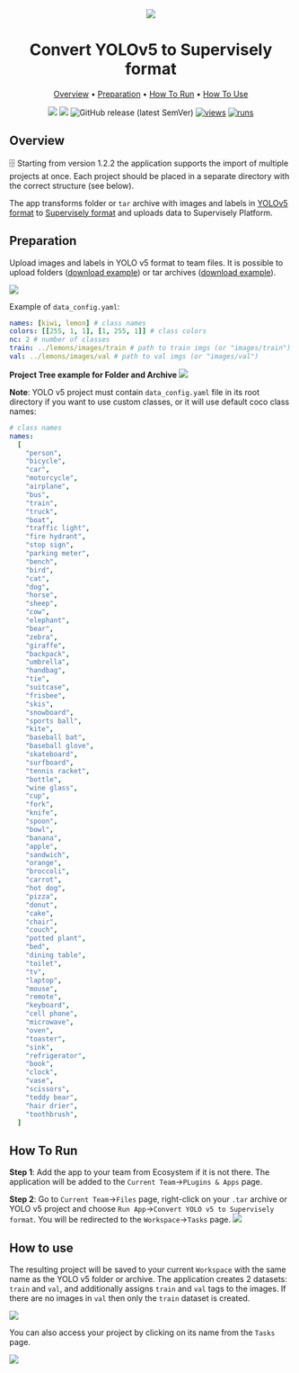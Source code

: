 <div align="center" markdown>

<img src="https://user-images.githubusercontent.com/106374579/183682359-b061f772-fa5f-43bd-96f5-59951c677c4b.png"/>

# Convert YOLOv5 to Supervisely format

<p align="center">
  <a href="#Overview">Overview</a> •
  <a href="#Preparation">Preparation</a> •
  <a href="#How-To-Run">How To Run</a> •
  <a href="#How-To-Use">How To Use</a>
</p>

[![](https://img.shields.io/badge/supervisely-ecosystem-brightgreen)](https://ecosystem.supervise.ly/apps/convert-yolov5-to-supervisely-format)
[![](https://img.shields.io/badge/slack-chat-green.svg?logo=slack)](https://supervise.ly/slack)
![GitHub release (latest SemVer)](https://img.shields.io/github/v/release/supervisely-ecosystem/convert-yolov5-to-supervisely-format)
[![views](https://app.supervise.ly/img/badges/views/supervisely-ecosystem/convert-yolov5-to-supervisely-format.png)](https://supervise.ly)
[![runs](https://app.supervise.ly/img/badges/runs/supervisely-ecosystem/convert-yolov5-to-supervisely-format.png)](https://supervise.ly)

</div>

## Overview

🗄️ Starting from version 1.2.2 the application supports the import of multiple projects at once. Each project should be placed in a separate directory with the correct structure (see below).

The app transforms folder or `tar` archive with images and labels in [YOLOv5 format](https://github.com/ultralytics/yolov5/wiki/Train-Custom-Data) to [Supervisely format](https://docs.supervise.ly/data-organization/00_ann_format_navi) and uploads data to Supervisely Platform.

## Preparation

Upload images and labels in YOLO v5 format to team files. It is possible to upload folders ([download example](https://drive.google.com/drive/folders/1CqG0bmDRoGF33r5gLWnmEHgkp9u196DZ?usp=sharing)) or tar archives ([download example](https://drive.google.com/drive/folders/1YmbEBqgOVrL9IiBVRpKJ-_7ZnV31Wc7r?usp=sharing)).

![](https://github.com/supervisely-ecosystem/convert-yolov5-to-supervisely-format/assets/79905215/f3358661-7fff-48cd-8ca4-f0989752022d)

Example of `data_config.yaml`:

```yaml
names: [kiwi, lemon] # class names
colors: [[255, 1, 1], [1, 255, 1]] # class colors
nc: 2 # number of classes
train: ../lemons/images/train # path to train imgs (or "images/train")
val: ../lemons/images/val # path to val imgs (or "images/val")
```

**Project Tree example for Folder and Archive**
<img src="https://github.com/supervisely-ecosystem/convert-yolov5-to-supervisely-format/assets/79905215/370338f5-8e10-46f0-9506-4bcd7c1c325f"/>

**Note**: YOLO v5 project must contain `data_config.yaml` file in its root directory if you want to use custom classes,
or it will use default coco class names:

```yaml
# class names
names:
  [
    "person",
    "bicycle",
    "car",
    "motorcycle",
    "airplane",
    "bus",
    "train",
    "truck",
    "boat",
    "traffic light",
    "fire hydrant",
    "stop sign",
    "parking meter",
    "bench",
    "bird",
    "cat",
    "dog",
    "horse",
    "sheep",
    "cow",
    "elephant",
    "bear",
    "zebra",
    "giraffe",
    "backpack",
    "umbrella",
    "handbag",
    "tie",
    "suitcase",
    "frisbee",
    "skis",
    "snowboard",
    "sports ball",
    "kite",
    "baseball bat",
    "baseball glove",
    "skateboard",
    "surfboard",
    "tennis racket",
    "bottle",
    "wine glass",
    "cup",
    "fork",
    "knife",
    "spoon",
    "bowl",
    "banana",
    "apple",
    "sandwich",
    "orange",
    "broccoli",
    "carrot",
    "hot dog",
    "pizza",
    "donut",
    "cake",
    "chair",
    "couch",
    "potted plant",
    "bed",
    "dining table",
    "toilet",
    "tv",
    "laptop",
    "mouse",
    "remote",
    "keyboard",
    "cell phone",
    "microwave",
    "oven",
    "toaster",
    "sink",
    "refrigerator",
    "book",
    "clock",
    "vase",
    "scissors",
    "teddy bear",
    "hair drier",
    "toothbrush",
  ]
```

## How To Run

**Step 1**: Add the app to your team from Ecosystem if it is not there. The application will be added to the `Current Team`->`PLugins & Apps` page.

**Step 2**: Go to `Current Team`->`Files` page, right-click on your `.tar` archive or YOLO v5 project and choose `Run App`->`Convert YOLO v5 to Supervisely format`. You will be redirected to the `Workspace`->`Tasks` page.
<img src="https://github.com/supervisely-ecosystem/convert-yolov5-to-supervisely-format/assets/79905215/36a1b40e-e085-4bec-89fd-a5c60a00498f"/>

## How to use

The resulting project will be saved to your current `Workspace` with the same name as the YOLO v5 folder or archive.
The application creates 2 datasets: `train` and `val`, and additionally assigns `train` and `val` tags to the images.
If there are no images in `val` then only the `train` dataset is created.

<img src="https://github.com/supervisely-ecosystem/convert-yolov5-to-supervisely-format/assets/79905215/b9580775-81cb-425c-902e-c58cb6e203bb"/>

You can also access your project by clicking on its name from the `Tasks` page.

<img src="https://github.com/supervisely-ecosystem/convert-yolov5-to-supervisely-format/assets/79905215/3a844a93-f88b-4063-86b9-098cb60e061f"/>
